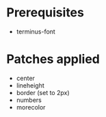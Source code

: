 # Prerequisites
* terminus-font

# Patches applied
* center
* lineheight
* border (set to 2px)
* numbers
* morecolor
